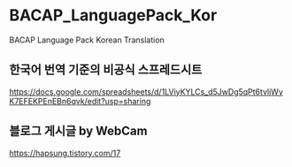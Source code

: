 # BACAP_LanguagePack_Kor
 BACAP Language Pack Korean Translation

## 한국어 번역 기준의 비공식 스프레드시트
https://docs.google.com/spreadsheets/d/1LViyKYLCs_d5JwDg5qPt6tvljWyK7EFEKPEnEBn6qvk/edit?usp=sharing


## 블로그 게시글 by WebCam
https://hapsung.tistory.com/17
